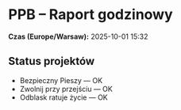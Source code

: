 # PPB – Raport godzinowy
**Czas (Europe/Warsaw):** 2025-10-01 15:32

## Status projektów
- Bezpieczny Pieszy — OK
- Zwolnij przy przejściu — OK
- Odblask ratuje życie — OK

